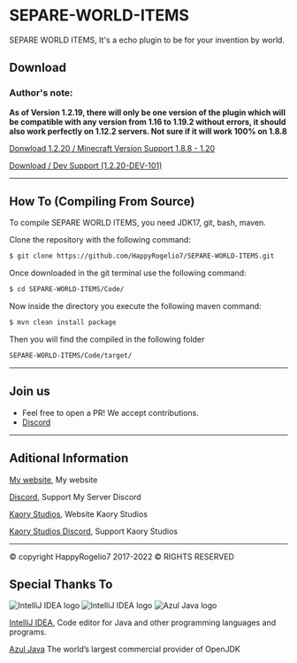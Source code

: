 # SEPARE-WORLD-ITEMS
SEPARE WORLD ITEMS,  It's a echo plugin to be for your invention by world.

## Download

### Author's note:
**As of Version 1.2.19, there will only be one version of the plugin which will be compatible with any version from 1.16 to 1.19.2 without errors, it should also work perfectly on 1.12.2 servers. Not sure if it will work 100% on 1.8.8**

[Donwload 1.2.20 / Minecraft Version Support 1.8.8 - 1.20 ](https://github.com/HappyRogelio7/SEPARE-WORLD-ITEMS/blob/master/SepareWorldItems-Downloads/Updates/SepareWorldItems-1.2.20.jar)

[Download / Dev Support (1.2.20-DEV-101)](https://github.com/HappyRogelio7/SEPARE-WORLD-ITEMS/blob/master/SepareWorldItems-Downloads/Dev-Version/SepareWorldItems-1.2.20-DEV-101.jar)
 

---

## How To (Compiling From Source)

To compile SEPARE WORLD ITEMS, you need JDK17, git, bash, maven.

Clone the repository with the following command:
```bash
$ git clone https://github.com/HappyRogelio7/SEPARE-WORLD-ITEMS.git
```

Once downloaded in the git terminal use the following command:

```bash
$ cd SEPARE-WORLD-ITEMS/Code/
```

Now inside the directory you execute the following maven command:

```bash
$ mvn clean install package
```

Then you will find the compiled in the following folder

```bash
SEPARE-WORLD-ITEMS/Code/target/
```


---

## Join us

* Feel free to open a PR! We accept contributions.
* [Discord](https://discord.gg/3EebYUyeUX)

---

## Aditional Information

[My website](https://happyrogelio7.xyz), My website

[Discord](https://discord.gg/3EebYUyeUX), Support My Server Discord

[Kaory Studios](https://kaorystudios.xyz), Website Kaory Studios

[Kaory Studios Discord](https://discord.gg/Gw7m8kC), Support Kaory Studios

---

© copyright HappyRogelio7 2017-2022 ©
RIGHTS RESERVED

## Special Thanks To

![IntelliJ IDEA logo](https://resources.jetbrains.com/storage/products/company/brand/logos/IntelliJ_IDEA_icon.png?size=100px)
![IntelliJ IDEA logo](https://resources.jetbrains.com/storage/products/company/brand/logos/IntelliJ_IDEA.png)
![Azul Java logo](https://www.azul.com/wp-content/themes/azul/dist/img/logo.svg)

[IntelliJ IDEA](https://www.jetbrains.com/idea/), Code editor for Java and other programming languages and programs.

[Azul Java](https://www.azul.com/) The world’s largest commercial provider of OpenJDK
